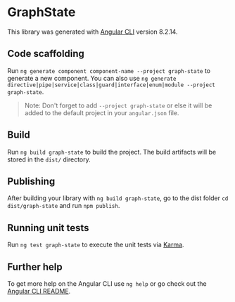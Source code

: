 # GraphState

This library was generated with [Angular CLI](https://github.com/angular/angular-cli) version 8.2.14.

## Code scaffolding

Run `ng generate component component-name --project graph-state` to generate a new component. You can also use `ng generate directive|pipe|service|class|guard|interface|enum|module --project graph-state`.
> Note: Don't forget to add `--project graph-state` or else it will be added to the default project in your `angular.json` file. 

## Build

Run `ng build graph-state` to build the project. The build artifacts will be stored in the `dist/` directory.

## Publishing

After building your library with `ng build graph-state`, go to the dist folder `cd dist/graph-state` and run `npm publish`.

## Running unit tests

Run `ng test graph-state` to execute the unit tests via [Karma](https://karma-runner.github.io).

## Further help

To get more help on the Angular CLI use `ng help` or go check out the [Angular CLI README](https://github.com/angular/angular-cli/blob/master/README.md).
